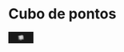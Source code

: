 <h1> Cubo de pontos </h1>
<img style="width:50px;" src="https://github.com/scbCode/threeJS_Cubo3dPontos/blob/master/relative/screenshot/testethreejs%20-%20Google%20Chrome_2.jpg">
